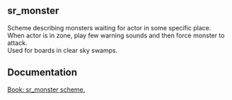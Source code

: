 ## sr_monster

Scheme describing monsters waiting for actor in some specific place. <br/>
When actor is in zone, play few warning sounds and then force monster to attack. <br/>
Used for boards in clear sky swamps.

## Documentation

[Book: sr_monster scheme.](https://xray-forge.github.io/stalker-xrf-book/script_engine/schemes/sr_monster.html)
